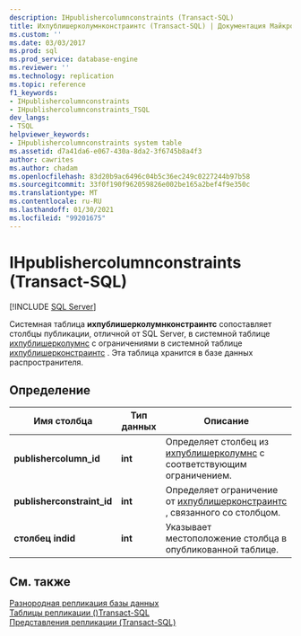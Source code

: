 ```yaml
---
description: IHpublishercolumnconstraints (Transact-SQL)
title: Ихпублишерколумнконстраинтс (Transact-SQL) | Документация Майкрософт
ms.custom: ''
ms.date: 03/03/2017
ms.prod: sql
ms.prod_service: database-engine
ms.reviewer: ''
ms.technology: replication
ms.topic: reference
f1_keywords:
- IHpublishercolumnconstraints
- IHpublishercolumnconstraints_TSQL
dev_langs:
- TSQL
helpviewer_keywords:
- IHpublishercolumnconstraints system table
ms.assetid: d7a41da6-e067-430a-8da2-3f6745b8a4f3
author: cawrites
ms.author: chadam
ms.openlocfilehash: 83d20b9ac6496c04b5c36ec249c0227244b97b58
ms.sourcegitcommit: 33f0f190f962059826e002be165a2bef4f9e350c
ms.translationtype: MT
ms.contentlocale: ru-RU
ms.lasthandoff: 01/30/2021
ms.locfileid: "99201675"
---
```

# <a name="ihpublishercolumnconstraints-transact-sql"></a>IHpublishercolumnconstraints (Transact-SQL)
[!INCLUDE [SQL Server](../../includes/applies-to-version/sqlserver.md)]

  Системная таблица **ихпублишерколумнконстраинтс** сопоставляет столбцы публикации, отличной от SQL Server, в системной таблице [ихпублишерколумнс](../../relational-databases/system-tables/ihpublishercolumns-transact-sql.md) с ограничениями в системной таблице [ихпублишерконстраинтс](../../relational-databases/system-tables/ihpublisherconstraints-transact-sql.md) . Эта таблица хранится в базе данных распространителя.  
  
## <a name="definition"></a>Определение  
  
|Имя столбца|Тип данных|Описание|  
|-----------------|---------------|-----------------|  
|**publishercolumn_id**|**int**|Определяет столбец из [ихпублишерколумнс](../../relational-databases/system-tables/ihpublishercolumns-transact-sql.md) с соответствующим ограничением.|  
|**publisherconstraint_id**|**int**|Определяет ограничение от [ихпублишерконстраинтс](../../relational-databases/system-tables/ihpublisherconstraints-transact-sql.md) , связанного со столбцом.|  
|**столбец indid**|**int**|Указывает местоположение столбца в опубликованной таблице.|  
  
## <a name="see-also"></a>См. также  
 [Разнородная репликация базы данных](../../relational-databases/replication/non-sql/heterogeneous-database-replication.md)   
 [Таблицы репликации &#40;&#41;Transact-SQL ](../../relational-databases/system-tables/replication-tables-transact-sql.md)   
 [Представления репликации (Transact-SQL)](../../relational-databases/system-views/replication-views-transact-sql.md)  
  
  
